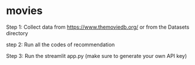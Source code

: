 # movies

Step 1:
Collect data from https://www.themoviedb.org/
or
from the Datasets directory

step 2:
Run all the codes of recommendation

Step 3:
Run the streamlit app.py
(make sure to generate your own API key)
